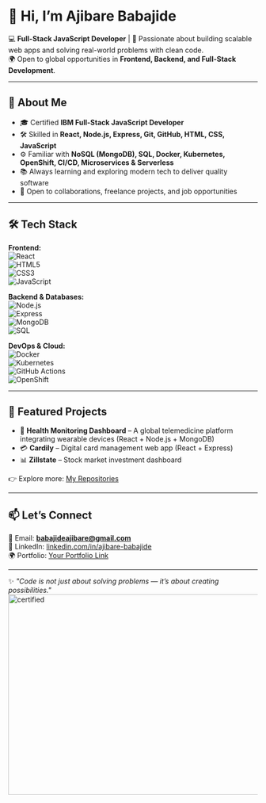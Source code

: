 # 👋 Hi, I’m Ajibare Babajide  

💻 **Full-Stack JavaScript Developer** | 🚀 Passionate about building scalable web apps and solving real-world problems with clean code.  
🌍 Open to global opportunities in **Frontend, Backend, and Full-Stack Development**.  

---

## 🚀 About Me  
- 🎓 Certified **IBM Full-Stack JavaScript Developer**  
- 🛠️ Skilled in **React, Node.js, Express, Git, GitHub, HTML, CSS, JavaScript**  
- ⚙️ Familiar with **NoSQL (MongoDB), SQL, Docker, Kubernetes, OpenShift, CI/CD, Microservices & Serverless**  
- 📚 Always learning and exploring modern tech to deliver quality software  
- 🤝 Open to collaborations, freelance projects, and job opportunities  

---

## 🛠️ Tech Stack  

**Frontend:**  
![React](https://img.shields.io/badge/React-20232A?style=for-the-badge&logo=react&logoColor=61DAFB)  
![HTML5](https://img.shields.io/badge/HTML5-E34F26?style=for-the-badge&logo=html5&logoColor=white)  
![CSS3](https://img.shields.io/badge/CSS3-1572B6?style=for-the-badge&logo=css3&logoColor=white)  
![JavaScript](https://img.shields.io/badge/JavaScript-323330?style=for-the-badge&logo=javascript&logoColor=F7DF1E)  

**Backend & Databases:**  
![Node.js](https://img.shields.io/badge/Node.js-339933?style=for-the-badge&logo=nodedotjs&logoColor=white)  
![Express](https://img.shields.io/badge/Express.js-000000?style=for-the-badge&logo=express&logoColor=white)  
![MongoDB](https://img.shields.io/badge/MongoDB-4EA94B?style=for-the-badge&logo=mongodb&logoColor=white)  
![SQL](https://img.shields.io/badge/SQL-4479A1?style=for-the-badge&logo=mysql&logoColor=white)  

**DevOps & Cloud:**  
![Docker](https://img.shields.io/badge/Docker-2496ED?style=for-the-badge&logo=docker&logoColor=white)  
![Kubernetes](https://img.shields.io/badge/Kubernetes-326CE5?style=for-the-badge&logo=kubernetes&logoColor=white)  
![GitHub Actions](https://img.shields.io/badge/GitHub%20Actions-2088FF?style=for-the-badge&logo=githubactions&logoColor=white)  
![OpenShift](https://img.shields.io/badge/OpenShift-EE0000?style=for-the-badge&logo=redhatopenshift&logoColor=white)  

---

## 📌 Featured Projects  
- 🏥 **Health Monitoring Dashboard** – A global telemedicine platform integrating wearable devices (React + Node.js + MongoDB)  
- 💳 **Cardily** – Digital card management web app (React + Express)  
- 📊 **Zillstate** – Stock market investment dashboard  

👉 Explore more: [My Repositories](https://github.com/Ajibare)  

---

## 📫 Let’s Connect  
📧 Email: **babajideajibare@gmail.com**  
💼 LinkedIn: [linkedin.com/in/ajibare-babajide](#)  
🌍 Portfolio: [Your Portfolio Link](#)  

---

✨ *"Code is not just about solving problems — it’s about creating possibilities."*<img width="521" height="405" alt="certified" src="https://github.com/user-attachments/assets/486fd4be-498b-4a8b-ba02-901b4dc170f6" />
